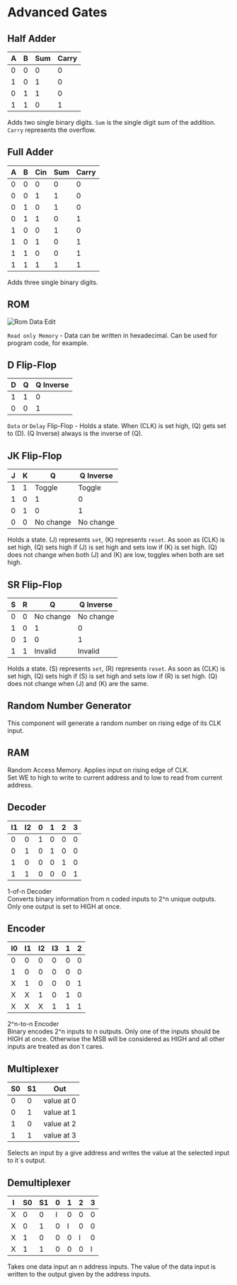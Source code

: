 # Advanced Gates

## Half Adder

<div class="rows">

| A   | B   | Sum | Carry |
| --- | --- | --- | ----- |
| 0   | 0   | 0   | 0     |
| 1   | 0   | 1   | 0     |
| 0   | 1   | 1   | 0     |
| 1   | 1   | 0   | 1     |

<div class="margin-left">

Adds two single binary digits. `Sum` is the single digit sum of the addition. `Carry` represents the overflow.
</div>
</div>

## Full Adder

<div class="rows">

| A   | B   | Cin | Sum | Carry |
| --- | --- | --- | --- | ----- |
| 0   | 0   | 0   | 0   | 0     |
| 0   | 0   | 1   | 1   | 0     |
| 0   | 1   | 0   | 1   | 0     |
| 0   | 1   | 1   | 0   | 1     |
| 1   | 0   | 0   | 1   | 0     |
| 1   | 0   | 1   | 0   | 1     |
| 1   | 1   | 0   | 0   | 1     |
| 1   | 1   | 1   | 1   | 1     |

<div class="margin-left">

Adds three single binary digits.
</div>
</div>

## ROM

<div class="rows">

![Rom Data Edit](assets/help/rom-edit.jpg)

<div class="margin-left">

`Read only Memory` - Data can be written in hexadecimal.
Can be used for program code, for example.
</div>
</div>

## D Flip-Flop

<div class="rows">

| D   | Q   | Q Inverse |
| --- | --- | --------- |
| 1   | 1   | 0         |
| 0   | 0   | 1         |

<div class="margin-left">

`Data` or `Delay` Flip-Flop - Holds a state. When (CLK) is set high, (Q) gets set to (D). (Q Inverse) always is the inverse of (Q).

</div>
</div>

## JK Flip-Flop

<div class="rows">

| J    | K    | Q         | Q Inverse |
| ---- | ---- | --------- | --------- |
| 1    | 1    | Toggle    | Toggle    |
| 1    | 0    | 1         | 0         |
| 0    | 1    | 0         | 1         |
| 0    | 0    | No change | No change |

<div class="margin-left">

Holds a state. (J) represents `set`, (K) represents `reset`. As soon as (CLK) is set high, (Q) sets high if (J) is set high and sets low if (K) is set high. (Q) does not change when both (J) and (K) are low, toggles when both are set high.
</div>
</div>

## SR Flip-Flop

<div class="rows">

| S    | R    | Q         | Q Inverse |
| ---- | ---- | --------- | --------- |
| 0    | 0    | No change | No change |
| 1    | 0    | 1         | 0         |
| 0    | 1    | 0         | 1         |
| 1    | 1    | Invalid   | Invalid   |

<div class="margin-left">

Holds a state. (S) represents `set`, (R) represents `reset`. As soon as (CLK) is set high, (Q) sets high if (S) is set high and sets low if (R) is set high. (Q) does not change when (J) and (K) are the same.
</div>
</div>

## Random Number Generator

This component will generate a random number on rising edge of its CLK input.

## RAM

Random Access Memory. Applies input on rising edge of CLK.<br>
Set WE to high to write to current address and to low to read from current address.

## Decoder

<div class="rows">
	
| I1 | I2 | 0 | 1 | 2 | 3 |
|----|----|---|---|---|---|
| 0  | 0  | 1 | 0 | 0 | 0 |
| 0  | 1  | 0 | 1 | 0 | 0 |
| 1  | 0  | 0 | 0 | 1 | 0 |
| 1  | 1  | 0 | 0 | 0 | 1 |

<div class="margin-left">

1-of-n Decoder</br>
Converts binary information from n coded inputs to 2^n unique outputs. Only one output is set to HIGH at once.
</div>
</div>

## Encoder

<div class="rows">
	
| I0 | I1 | I2 | I3 | 1 | 2 |
|----|----|----|----|---|---|
| 0  | 0  | 0  | 0  | 0 | 0 |
| 1  | 0  | 0  | 0  | 0 | 0 |
| X  | 1  | 0  | 0  | 0 | 1 |
| X  | X  | 1  | 0  | 1 | 0 |
| X  | X  | X  | 1  | 1 | 1 |

<div class="margin-left">

2^n-to-n Encoder</br>
Binary encodes 2^n inputs to n outputs. Only one of the inputs should be HIGH at once. Otherwise the MSB will be considered as HIGH and all other inputs are treated as don`t cares.
</div>
</div>

## Multiplexer

<div class="rows">

| S0 | S1 | Out        |
|----|----|------------|
| 0  | 0  | value at 0 |
| 0  | 1  | value at 1 |
| 1  | 0  | value at 2 |
| 1  | 1  | value at 3 |

<div class="margin-left">

Selects an input by a give address and writes the value at the selected input to it´s output.
</div>
</div>

## Demultiplexer

<div class="rows">

| I | S0 | S1 | 0 | 1 | 2 | 3 |
|---|----|----|---|---|---|---|
| X | 0  | 0  | I | 0 | 0 | 0 |
| X | 0  | 1  | 0 | I | 0 | 0 |
| X | 1  | 0  | 0 | 0 | I | 0 |
| X | 1  | 1  | 0 | 0 | 0 | I |

<div class="margin-left">

Takes one data input an n address inputs. The value of the data input is written to the output given by the address inputs.
</div>
</div>
